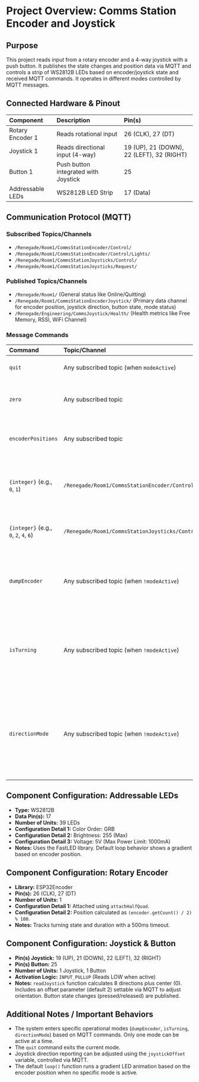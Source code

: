 # Project Overview: Comms Station Encoder and Joystick

## Purpose

This project reads input from a rotary encoder and a 4-way joystick with a push button. It publishes the state changes and position data via MQTT and controls a strip of WS2812B LEDs based on encoder/joystick state and received MQTT commands. It operates in different modes controlled by MQTT messages.

## Connected Hardware & Pinout

|**Component**|**Description**|**Pin(s)**|
|:--|:--|:--|
|Rotary Encoder 1|Reads rotational input|26 (CLK), 27 (DT)|
|Joystick 1|Reads directional input (4-way)|19 (UP), 21 (DOWN), 22 (LEFT), 32 (RIGHT)|
|Button 1|Push button integrated with Joystick|25|
|Addressable LEDs|WS2812B LED Strip|17 (Data)|

## Communication Protocol (MQTT)

### Subscribed Topics/Channels

- `/Renegade/Room1/CommsStationEncoder/Control/`
- `/Renegade/Room1/CommsStationEncoder/Control/Lights/`
- `/Renegade/Room1/CommsStationJoysticks/Control/`
- `/Renegade/Room1/CommsStationJoysticks/Request/`

### Published Topics/Channels

- `/Renegade/Room1/` (General status like Online/Quitting)
- `/Renegade/Room1/CommsStationEncoderJoystick/` (Primary data channel for encoder position, joystick direction, button state, mode status)
- `/Renegade/Engineering/CommsJoystick/Health/` (Health metrics like Free Memory, RSSI, WiFi Channel)

### Message Commands

|**Command**|**Topic/Channel**|**Action**|**Category**|
|:--|:--|:--|:--|
|`quit`|Any subscribed topic (when `modeActive`)|Exits the current active mode.|System|
|`zero`|Any subscribed topic|Resets the encoder count to 0 and flashes LEDs green.|Encoder Control|
|`encoderPositions`|Any subscribed topic|Publishes the current encoder position(s) to `dataChannel`.|Encoder Control|
|`{integer}` (e.g., `0`, `1`)|`/Renegade/Room1/CommsStationEncoder/Control/Lights/`|Triggers specific one-shot LED animations (Case 0: All rings pulse white).|LED Control|
|`{integer}` (e.g., `0`, `2`, `4`, `6`)|`/Renegade/Room1/CommsStationJoysticks/Control/`|Sets the `joystickOffset` value for rotational adjustment.|Joystick Control|
|`dumpEncoder`|Any subscribed topic (when `!modeActive`)|Enters a mode that continuously publishes encoder position changes to `dataChannel`.|Mode Control|
|`isTurning`|Any subscribed topic (when `!modeActive`)|Enters a mode that publishes messages when the encoder starts or stops turning, including duration, to `dataChannel`.|Mode Control|
|`directionMode`|Any subscribed topic (when `!modeActive`)|Enters a mode that reads joystick direction and button presses, publishing changes to `dataChannel`, and runs a default LED animation.|Mode Control|

## Component Configuration: Addressable LEDs

- **Type:** WS2812B
- **Data Pin(s):** 17
- **Number of Units:** 39 LEDs
- **Configuration Detail 1:** Color Order: GRB
- **Configuration Detail 2:** Brightness: 255 (Max)
- **Configuration Detail 3:** Voltage: 5V (Max Power Limit: 1000mA)
- **Notes:** Uses the FastLED library. Default loop behavior shows a gradient based on encoder position.

## Component Configuration: Rotary Encoder

- **Library:** ESP32Encoder
- **Pin(s):** 26 (CLK), 27 (DT)
- **Number of Units:** 1
- **Configuration Detail 1:** Attached using `attachHalfQuad`.
- **Configuration Detail 2:** Position calculated as `(encoder.getCount() / 2) % 100`.
- **Notes:** Tracks turning state and duration with a 500ms timeout.

## Component Configuration: Joystick & Button

- **Pin(s) Joystick:** 19 (UP), 21 (DOWN), 22 (LEFT), 32 (RIGHT)
- **Pin(s) Button:** 25
- **Number of Units:** 1 Joystick, 1 Button
- **Activation Logic:** `INPUT_PULLUP` (Reads LOW when active)
- **Notes:** `readJoystick` function calculates 8 directions plus center (0). Includes an offset parameter (default 2) settable via MQTT to adjust orientation. Button state changes (pressed/released) are published.

## Additional Notes / Important Behaviors

- The system enters specific operational modes (`dumpEncoder`, `isTurning`, `directionMode`) based on MQTT commands. Only one mode can be active at a time.
- The `quit` command exits the current mode.
- Joystick direction reporting can be adjusted using the `joystickOffset` variable, controlled via MQTT.
- The default `loop()` function runs a gradient LED animation based on the encoder position when no specific mode is active.